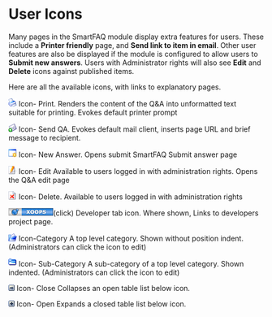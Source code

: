 # User Icons

Many pages in the SmartFAQ module display extra features for users. These include a **Printer friendly** page, and **Send link to item in email**. Other user features are also be displayed if the module is configured to allow users to **Submit new answers**. Users with Administrator rights will also see **Edit** and **Delete** icons against published items.

Here are all the available icons, with links to explanatory pages.

![image001.png](../.gitbook/assets/print.gif) Icon- Print. Renders the content of the Q&A into unformatted text suitable for printing. Evokes default printer prompt

![image001.png](../.gitbook/assets/friend.gif) Icon- Send QA. Evokes default mail client, inserts page URL and brief message to recipient.

![image001.png](../.gitbook/assets/newanswer.gif) Icon- New Answer. Opens submit SmartFAQ Submit answer page

![image001.png](../.gitbook/assets/edit.gif) Icon- Edit Available to users logged in with administration rights. Opens the Q&A edit page

![image001.png](../.gitbook/assets/delete.gif) Icon- Delete. Available to users logged in with administration rights

![image001.png](../.gitbook/assets/xoopsmicrobutton.gif)\(click\) Developer tab icon. Where shown, Links to developers project page.

![image001.png](../.gitbook/assets/cat.gif) Icon-Category A top level category. Shown without position indent. \(Administrators can click the icon to edit\)

![image001.png](../.gitbook/assets/subcat.gif) Icon- Sub-Category A sub-category of a top level category. Shown indented. \(Administrators can click the icon to edit\)

![image001.png](../.gitbook/assets/close12.gif) Icon- Close Collapses an open table list below icon.

![image001.png](../.gitbook/assets/open12.gif) Icon- Open Expands a closed table list below icon.

